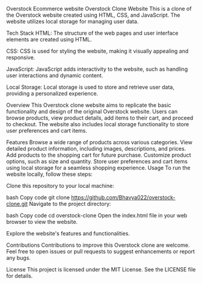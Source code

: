 Overstock Ecommerce website 
Overstock Clone Website
This is a clone of the Overstock website created using HTML, CSS, and JavaScript. The website utilizes local storage for managing user data.

Tech Stack
HTML: The structure of the web pages and user interface elements are created using HTML.

CSS: CSS is used for styling the website, making it visually appealing and responsive.

JavaScript: JavaScript adds interactivity to the website, such as handling user interactions and dynamic content.

Local Storage: Local storage is used to store and retrieve user data, providing a personalized experience.

Overview
This Overstock clone website aims to replicate the basic functionality and design of the original Overstock website. Users can browse products, view product details, add items to their cart, and proceed to checkout. The website also includes local storage functionality to store user preferences and cart items.

Features
Browse a wide range of products across various categories.
View detailed product information, including images, descriptions, and prices.
Add products to the shopping cart for future purchase.
Customize product options, such as size and quantity.
Store user preferences and cart items using local storage for a seamless shopping experience.
Usage
To run the website locally, follow these steps:

Clone this repository to your local machine:

bash
Copy code
git clone https://github.com/Bhavya022/overstock-clone.git
Navigate to the project directory:

bash
Copy code
cd overstock-clone
Open the index.html file in your web browser to view the website.

Explore the website's features and functionalities.

Contributions
Contributions to improve this Overstock clone are welcome. Feel free to open issues or pull requests to suggest enhancements or report any bugs.

License
This project is licensed under the MIT License. See the LICENSE file for details.


